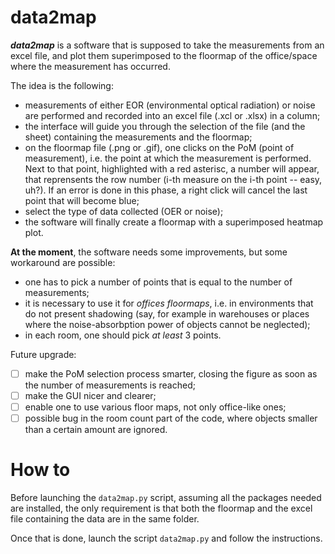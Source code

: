 # data2map
***data2map*** is a software that is supposed to take the measurements from an excel file, and plot them superimposed to the floormap of the office/space where the measurement has occurred.

The idea is the following:
 - measurements of either EOR (environmental optical radiation) or noise are performed and recorded into an excel file (.xcl or .xlsx) in a column;
 - the interface will guide you through the selection of the file (and the sheet) containing the measurements and the floormap;
 - on the floormap file (.png or .gif), one clicks on the PoM (point of measurement), i.e. the point at which the measurement is performed. Next to that point, highlighted with a red asterisc, a number will appear, that reprensents the row number (i-th measure on the i-th point -- easy, uh?). If an error is done in this phase, a right click will cancel the last point that will become blue;
 - select the type of data collected (OER or noise);
 - the software will finally create a floormap with a superimposed heatmap plot.

**At the moment**, the software needs some improvements, but some workaround are possible:

 - one has to pick a number of points that is equal to the number of measurements;
 - it is necessary to use it for *offices floormaps*, i.e. in environments that do not present shadowing (say, for example in warehouses or places where the noise-absorbption power of objects cannot be neglected);
 - in each room, one should pick *at least* 3 points. 

Future upgrade:
- [ ] make the PoM selection process smarter, closing the figure as soon as the number of measurements is reached;
- [ ] make the GUI nicer and clearer;
- [ ] enable one to use various floor maps, not only office-like ones;
- [ ] possible bug in the room count part of the code, where objects smaller than a certain amount are ignored.

# How to
Before launching the `data2map.py` script, assuming all the packages needed are installed, the only requirement is that both the floormap and the excel file containing the data are in the same folder.

Once that is done, launch the script `data2map.py` and follow the instructions.